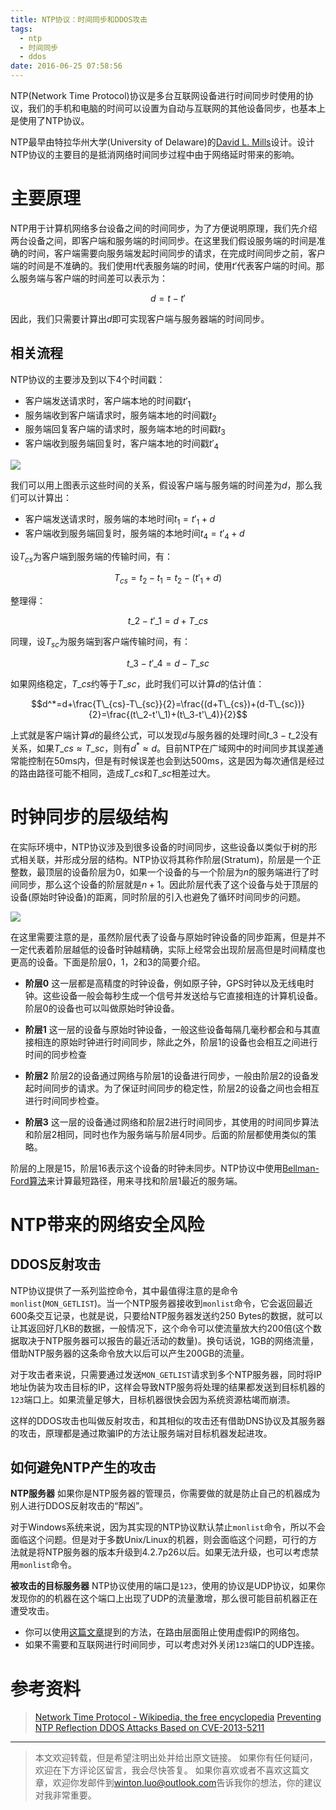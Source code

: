 ```yaml
---
title: NTP协议：时间同步和DDOS攻击
tags:
  - ntp
  - 时间同步
  - ddos
date: 2016-06-25 07:58:56
---
```



NTP(Network Time Protocol)协议是多台互联网设备进行时间同步时使用的协议，我们的手机和电脑的时间可以设置为自动与互联网的其他设备同步，也基本上是使用了NTP协议。

<!-- more -->

NTP最早由特拉华州大学(University of Delaware)的[David L. Mills][david]设计。设计NTP协议的主要目的是抵消网络时间同步过程中由于网络延时带来的影响。

# 主要原理
NTP用于计算机网络多台设备之间的时间同步，为了方便说明原理，我们先介绍两台设备之间，即客户端和服务端的时间同步。在这里我们假设服务端的时间是准确的时间，客户端需要向服务端发起时间同步的请求，在完成时间同步之前，客户端的时间是不准确的。我们使用$t$代表服务端的时间，使用$t'$代表客户端的时间。那么服务端与客户端的时间差可以表示为：

$$d=t-t'$$

因此，我们只需要计算出$d$即可实现客户端与服务器端的时间同步。

## 相关流程
NTP协议的主要涉及到以下4个时间戳：

 - 客户端发送请求时，客户端本地的时间戳$t'_1$
 - 服务端收到客户端请求时，服务端本地的时间戳$t_2$
 - 服务端回复客户端的请求时，服务端本地的时间戳$t_3$
 - 客户端收到服务端回复时，客户端本地的时间戳$t'_4$

![](/uploads/ntp.png)

 我们可以用上图表示这些时间的关系，假设客户端与服务端的时间差为$d$，那么我们可以计算出：
 
 - 客户端发送请求时，服务端的本地时间$t_1=t'_1+d$
 - 客户端收到服务端回复时，服务端的本地时间$t_4=t'_4+d$

设$T_{cs}$为客户端到服务端的传输时间，有：

$$T_{cs}=t_2-t_1=t_2-(t'_1+d)$$

整理得：

$$t\_2-t'\_1=d+T\_{cs}$$

同理，设$T_{sc}$为服务端到客户端传输时间，有：

$$t\_3-t'\_4=d-T\_{sc}$$

如果网络稳定，$T\_{cs}$约等于$T\_{sc}$，此时我们可以计算$d$的估计值：

$$d^*=d+\frac{T\_{cs}-T\_{sc}}{2}=\frac{(d+T\_{cs})+(d-T\_{sc})}{2}=\frac{(t\_2-t'\_1)+(t\_3-t'\_4)}{2}$$

上式就是客户端计算$d$的最终公式，可以发现$d$与服务器的处理时间$t\_3-t\_2$没有关系，如果$T\_{cs} \approx T\_{sc}$，则有$d^{*} \approx d$。目前NTP在广域网中的时间同步其误差通常能控制在50ms内，但是有时候误差也会到达500ms，这是因为每次通信是经过的路由路径可能不相同，造成$T\_{cs}$和$T\_{sc}$相差过大。

# 时钟同步的层级结构
在实际环境中，NTP协议涉及到很多设备的时间同步，这些设备以类似于树的形式相关联，并形成分层的结构。NTP协议将其称作阶层(Stratum)，阶层是一个正整数，最顶层的设备阶层为0，如果一个设备的与一个阶层为$n$的服务端进行了时间同步，那么这个设备的阶层就是$n+1$。因此阶层代表了这个设备与处于顶层的设备(原始时钟设备)的距离，同时阶层的引入也避免了循环时间同步的问题。

![](/uploads/ntp-stratum.png)

在这里需要注意的是，虽然阶层代表了设备与原始时钟设备的同步距离，但是并不一定代表着阶层越低的设备时钟越精确，实际上经常会出现阶层高但是时间精度也更高的设备。下面是阶层0，1，2和3的简要介绍。

 - **阶层0**
这一层都是高精度的时钟设备，例如原子钟，GPS时钟以及无线电时钟。这些设备一般会每秒生成一个信号并发送给与它直接相连的计算机设备。阶层0的设备也可以叫做原始时钟设备。

 - **阶层1**
这一层的设备与原始时钟设备，一般这些设备每隔几毫秒都会和与其直接相连的原始时钟进行时间同步，除此之外，阶层1的设备也会相互之间进行时间的同步检查

 - **阶层2**
阶层2的设备通过网络与阶层1的设备进行同步，一般由阶层2的设备发起时间同步的请求。为了保证时间同步的稳定性，阶层2的设备之间也会相互进行时间同步检查。

 - **阶层3**
这一层的设备通过网络和阶层2进行时间同步，其使用的时间同步算法和阶层2相同，同时也作为服务端与阶层4同步。后面的阶层都使用类似的策略。

阶层的上限是15，阶层16表示这个设备的时钟未同步。NTP协议中使用[Bellman-Ford算法][bf]来计算最短路径，用来寻找和阶层1最近的服务端。

# NTP带来的网络安全风险
## DDOS反射攻击
NTP协议提供了一系列监控命令，其中最值得注意的是命令`monlist`(`MON_GETLIST`)。当一个NTP服务器接收到`monlist`命令，它会返回最近600条交互记录，也就是说，只要给NTP服务器发送约250 Bytes的数据，就可以让其返回好几KB的数据，一般情况下，这个命令可以使流量放大约200倍(这个数据取决于NTP服务器可以报告的最近活动的数量)。换句话说，1GB的网络流量，借助NTP服务器的这条命令放大以后可以产生200GB的流量。

对于攻击者来说，只需要通过发送`MON_GETLIST`请求到多个NTP服务器，同时将IP地址伪装为攻击目标的IP，这样会导致NTP服务将处理的结果都发送到目标机器的`123`端口上。如果流量足够大，目标机器很快会因为系统资源枯竭而崩溃。

这样的DDOS攻击也叫做反射攻击，和其相似的攻击还有借助DNS协议及其服务器的攻击，原理都是通过欺骗IP的方法让服务端对目标机器发起进攻。

## 如何避免NTP产生的攻击
**NTP服务器**
如果你是NTP服务器的管理员，你需要做的就是防止自己的机器成为别人进行DDOS反射攻击的“帮凶”。

对于Windows系统来说，因为其实现的NTP协议默认禁止`monlist`命令，所以不会面临这个问题。但是对于多数Unix/Linux的机器，则会面临这个问题，可行的方法就是将NTP服务器的版本升级到4.2.7p26以后。如果无法升级，也可以考虑禁用`monlist`命令。

**被攻击的目标服务器**
NTP协议使用的端口是`123`，使用的协议是UDP协议，如果你发现你的的机器在这个端口上出现了UDP的流量激增，那么很可能目前机器正在遭受攻击。

- 你可以使用[这篇文章](http://tools.ietf.org/html/bcp38)提到的方法，在路由层面阻止使用虚假IP的网络包。
- 如果不需要和互联网进行时间同步，可以考虑对外关闭`123`端口的UDP连接。


# 参考资料
> [Network Time Protocol - Wikipedia, the free encyclopedia](https://en.m.wikipedia.org/wiki/Network_Time_Protocol)
> [Preventing NTP Reflection DDOS Attacks Based on CVE-2013-5211](http://www.acunetix.com/blog/articles/ntp-reflection-ddos-attacks/)

---
> 本文欢迎转载，但是希望注明出处并给出原文链接。
> 如果你有任何疑问，欢迎在下方评论区留言，我会尽快答复。
> 如果你喜欢或者不喜欢这篇文章，欢迎你发邮件到[winton.luo@outlook.com](mailto:winton.luo@outlook.com)告诉我你的想法，你的建议对我非常重要。

[david]: https://en.m.wikipedia.org/wiki/David_L._Mills
[bf]: https://en.m.wikipedia.org/wiki/Bellman%E2%80%93Ford_algorithm